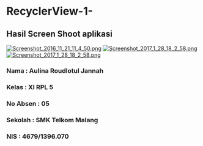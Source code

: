 # RecyclerView-1-

## Hasil Screen Shoot aplikasi 
[![Screenshot_2016_11_21_11_4_50.png](https://s17.postimg.org/kgjrr5gkf/Screenshot_2016_11_21_11_4_50.png)](https://postimg.org/image/ddbwbjb4r/)
[![Screenshot_2017_1_28_18_2_58.png](https://s30.postimg.org/bnleymyv5/Screenshot_2017_1_28_18_2_58.png)](https://postimg.org/image/ehokc3119/)[![Screenshot_2017_1_28_18_2_58.png](https://s30.postimg.org/bnleymyv5/Screenshot_2017_1_28_18_2_58.png)](https://postimg.org/image/ehokc3119/)

### Nama : Aulina Roudlotul Jannah 
### Kelas  : XI RPL 5
### No Absen : 05
### Sekolah : SMK Telkom Malang 
### NIS : 4679/1396.070
